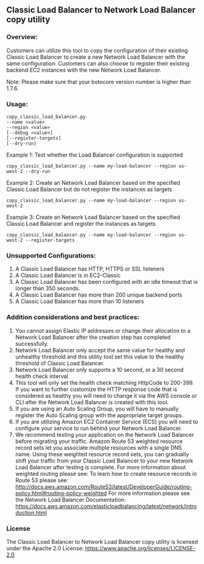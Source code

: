## Classic Load Balancer to Network Load Balancer copy utility
 
### Overview:
Customers can utilize this tool to copy the configuration of their existing Classic Load Balancer to create a new Network Load Balancer with the same configuration. Customers can also choose to register their existing backend EC2 instances with the new Network Load Balancer.

Note: Please make sure that your botocore version number is higher than 1.7.6.

### Usage:
```
copy_classic_load_balancer.py
--name <value>
--region <value>
[--debug <value>]
[--register-targets]
[--dry-run]
```

Example 1: Test whether the Load Balancer configuration is supported
```
copy_classic_load_balancer.py --name my-load-balancer --region us-west-2 --dry-run
```

Example 2: Create an Network Load Balancer based on the specified Classic Load Balancer but do not register the instances as targets
```
copy_classic_load_balancer.py --name my-load-balancer --region us-west-2
```

Example 3: Create an Network Load Balancer based on the specified Classic Load Balancer and register the instances as targets
```
copy_classic_load_balancer.py --name my-load-balancer --region us-west-2 --register-targets
```
 
### Unsupported Configurations:
1. A Classic Load Balancer has HTTP, HTTPS or SSL listeners
2. A Classic Load Balancer is in EC2-Classic
3. A Classic Load Balancer has been configured with an idle timeout that is longer than 350 seconds.
4. A Classic Load Balancer has more than 200 unique backend ports
5. A Classic Load Balancer has more than 10 listeners


### Addition considerations and best practices:
1. You cannot assign Elastic IP addresses or change their allocation to a Network Load Balancer after the creation step has completed successfully.
2. Network Load Balancer only accept the same value for healthy and unhealthy threshold and this utility tool set this value to the healthy threshold of Classic Load Balancer.
3. Network Load Balancer only supports a 10 second, or a 30 second health check interval
4. This tool will only set the health check matching HttpCode to 200-399. If you want to further customize the HTTP response code that is considered as healthy you will need to change it via the AWS console or CLI after the Network Load Balancer is created with this tool.
5. If you are using an Auto Scaling Group, you will have to manually register the Auto Scaling group with the appropriate target groups.
6. If you are utilizing Amazon EC2 Container Service (ECS) you will need to configure your service to run behind your Network Load Balancer.
7. We recommend testing your application on the Network Load Balancer before migrating your traffic. Amazon Route 53 weighted resource record sets let you associate multiple resources with a single DNS name. Using these weighted resource record sets, you can gradually shift your traffic from your Classic Load Balancer to your new Network Load Balancer after testing is complete. For more information about weighted routing please see:
To learn how to create resource records in Route 53 please see: http://docs.aws.amazon.com/Route53/latest/DeveloperGuide/routing-policy.html#routing-policy-weighted
For more information please see the Network Load Balancer Documentation: https://docs.aws.amazon.com/elasticloadbalancing/latest/network/introduction.html
 
### License
The Classic Load Balancer to Network Load Balancer copy utility is licensed under the Apache 2.0 License: https://www.apache.org/licenses/LICENSE-2.0


